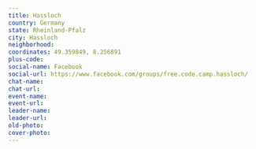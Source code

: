 ```yaml
---
title: Hassloch
country: Germany
state: Rheinland-Pfalz
city: Hassloch
neighborhood: 
coordinates: 49.359849, 8.256891
plus-code:
social-name: Facebook
social-url: https://www.facebook.com/groups/free.code.camp.hassloch/
chat-name:
chat-url:
event-name:
event-url:
leader-name:
leader-url:
old-photo: 
cover-photo:
---
```

